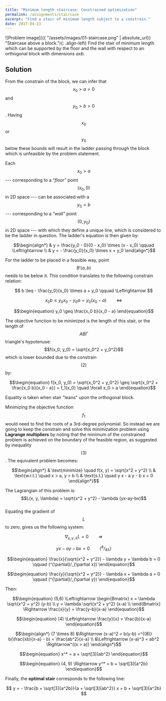 ```yaml
---
title: "Minimum length staircase: Constrained optimization"
permalink: /assignments/staircase
excerpt: "Find a stair of minimum length subject to a constrain."
date: 2017-04-23
---
```


![Problem image]({{ "/assets/images/01-staircase.png" | absolute_url}} "Staircase above a block."){: .align-left} 
Find the stair of minimum length which can be supported by the floor and the wall with
respect to an orthogonal block with dimensions *axb*.

## Solution

From the constrain of the block, we can infer that $$ x_0 > a > 0 $$ and $$ y_0 > b > 0 $$.
Having $$x_0$$ or $$y_0$$ below these bounds will result in the ladder passing through the
block which is unfeasible by the problem statement.

Each $$x_0 > a$$ --- corresponding to a *"floor"* point $$(x_0, 0)$$ in 2D space --- can be associated with
a $$y_0 > b$$ --- corresponding to a *"wall"* point $$(0, y_0)$$ in 2D space --- with which
they define a unique line, which is considered to be the ladder in question. The
ladder's equation is then given by:

$$\begin{align*}
  & y = \frac{y_0 - 0}{0 - x_0} \times (x - x_0) \qquad \Leftrightarrow \\
  & y = - \frac{y_0}{x_0} \times x + y_0
\end{align*}$$  

For the ladder to be placed in a feasible way, point $$B'(a, b)$$ needs to be below
it. This condition translates to the following constrain relation:


$$
  b \leq - \frac{y_0}{x_0} \times a + y_0 \qquad \Leftrightarrow
$$  

$$\begin{equation}
  x_0 b \leq y_0 x_0 - y_0 a = y_0 (x_0 - a) \qquad \Leftrightarrow
\end{equation}$$  

$$\begin{equation}
  y_0 \geq \frac{x_0 b}{x_0 - a}
\end{equation}$$  

The objective function to be minimized is the length of this stair, or the length
of $$AB\Gamma$$ triangle's hypotenuse: $$f(x_0, y_0) = \sqrt{x_0^2 + y_0^2}$$
which is lower bounded due to the constrain $$(2)$$ by:  

$$\begin{equation}
  f(x_0, y_0) = \sqrt{x_0^2 + y_0^2} \geq \sqrt{x_0^2 + \frac{x_0 b}{x_0 - a}} = f_1(x_0) \quad \forall x_0 > a
\end{equation}$$

Equality is taken when stair "leans" upon the orthogonal block. 

Minimizing the objective function $$f_1$$ would need to find the roots of a 3rd-degree
polynomial. So instead we are going to keep the constrain and solve this minimization
problem using **Lagrange multipliers** by noting that the minimum of the constrained problem
is achieved on the boundary of the feasible region, as suggested by inequality $$(3)$$.
The equivalent problem becomes:  

$$\begin{align*}
  & \text{minimize} \quad f(x, y) = \sqrt{x^2 + y^2} \\
  & \text{w.r.t.} \quad x > a, y > b \\
  & \text{s.t.} \quad y x -  a y - b x = 0
\end{align*}$$

The Lagrangian of this problem is: $$L(x, y, \lambda) = \sqrt{x^2 + y^2} - \lambda (yx-ay-bx)$$  
Equating the gradient of $$L$$ to zero, gives us the following system:  

$$
  \nabla_{x,y,\lambda} L = 0 \qquad \Rightarrow
$$

$$\begin{equation}
  yx-ay-bx=0 \qquad (^{\partial}/_{\partial \lambda})
\end{equation}$$

$$\begin{equation}
  \frac{x}{\sqrt{x^2 + y^2}} - \lambda y + \lambda b = 0 \qquad (^{\partial}/_{\partial x})
\end{equation}$$

$$\begin{equation}
  \frac{y}{\sqrt{x^2 + y^2}} - \lambda x + \lambda a = 0 \qquad (^{\partial}/_{\partial y})
\end{equation}$$

Then:

$$\begin{equation}
(5,6) \Leftrightarrow
\begin{Bmatrix}
  x = \lambda \sqrt{x^2 + y^2} (y-b)  \\ 
  y = \lambda \sqrt{x^2 + y^2} (x-a)  \\ 
\end{Bmatrix}
\Rightarrow
\frac{x}{y} = \frac{y-b}{x-a}
\end{equation}$$

$$\begin{equation}
  (4) \Leftrightarrow \frac{y}{x} = \frac{b}{x-a}
\end{equation}$$

$$\begin{align*}
  (7 \times 8) &\Rightarrow (x-a)^2 = b(y-b) =^{(8)} b(\frac{xb}{x-a} - b) = \frac{ab^2}{x-a} \\
  &\Leftrightarrow (x-a)^3 = ab^2 \Rightarrow^{(x > a)}
\end{align*}$$

$$\begin{equation}
  x^* = a + \sqrt[3]{ab^2}
\end{equation}$$

$$\begin{equation}
  (4, 9) \Rightarrow y^* = b + \sqrt[3]{a^2b}
\end{equation}$$

Finally, the **optimal stair** corresponds to the following line:

$$
  y = - \frac{b + \sqrt[3]{a^2b}}{a + \sqrt[3]{ab^2}} x + b + \sqrt[3]{a^2b}
$$
